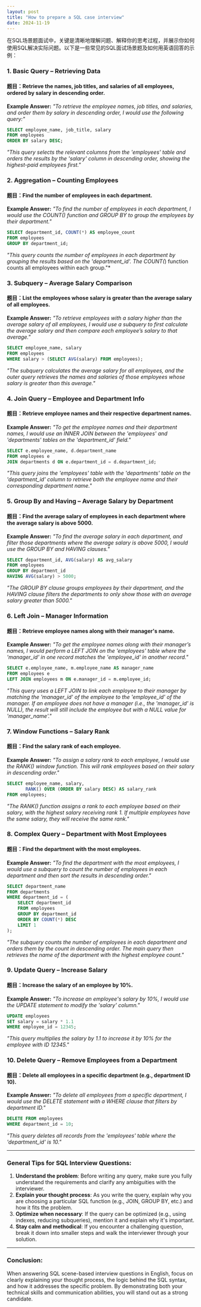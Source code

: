 ```yaml
---
layout: post
title: "How to prepare a SQL case interview"
date: 2024-11-19
---
```

在SQL场景题面试中，关键是清晰地理解问题、解释你的思考过程，并展示你如何使用SQL解决实际问题。以下是一些常见的SQL面试场景题及如何用英语回答的示例：

### 1. **Basic Query – Retrieving Data**
#### 题目：Retrieve the names, job titles, and salaries of all employees, ordered by salary in descending order.

**Example Answer:**
*"To retrieve the employee names, job titles, and salaries, and order them by salary in descending order, I would use the following query:"*

```sql
SELECT employee_name, job_title, salary
FROM employees
ORDER BY salary DESC;
```

*"This query selects the relevant columns from the 'employees' table and orders the results by the 'salary' column in descending order, showing the highest-paid employees first."*

### 2. **Aggregation – Counting Employees**
#### 题目：Find the number of employees in each department.

**Example Answer:**
*"To find the number of employees in each department, I would use the COUNT() function and GROUP BY to group the employees by their department."*

```sql
SELECT department_id, COUNT(*) AS employee_count
FROM employees
GROUP BY department_id;
```

*"This query counts the number of employees in each department by grouping the results based on the 'department_id'. The COUNT(*) function counts all employees within each group."*

### 3. **Subquery – Average Salary Comparison**
#### 题目：List the employees whose salary is greater than the average salary of all employees.

**Example Answer:**
*"To retrieve employees with a salary higher than the average salary of all employees, I would use a subquery to first calculate the average salary and then compare each employee’s salary to that average."*

```sql
SELECT employee_name, salary
FROM employees
WHERE salary > (SELECT AVG(salary) FROM employees);
```

*"The subquery calculates the average salary for all employees, and the outer query retrieves the names and salaries of those employees whose salary is greater than this average."*

### 4. **Join Query – Employee and Department Info**
#### 题目：Retrieve employee names and their respective department names.

**Example Answer:**
*"To get the employee names and their department names, I would use an INNER JOIN between the 'employees' and 'departments' tables on the 'department_id' field."*

```sql
SELECT e.employee_name, d.department_name
FROM employees e
JOIN departments d ON e.department_id = d.department_id;
```

*"This query joins the 'employees' table with the 'departments' table on the 'department_id' column to retrieve both the employee name and their corresponding department name."*

### 5. **Group By and Having – Average Salary by Department**
#### 题目：Find the average salary of employees in each department where the average salary is above 5000.

**Example Answer:**
*"To find the average salary in each department, and filter those departments where the average salary is above 5000, I would use the GROUP BY and HAVING clauses."*

```sql
SELECT department_id, AVG(salary) AS avg_salary
FROM employees
GROUP BY department_id
HAVING AVG(salary) > 5000;
```

*"The GROUP BY clause groups employees by their department, and the HAVING clause filters the departments to only show those with an average salary greater than 5000."*

### 6. **Left Join – Manager Information**
#### 题目：Retrieve employee names along with their manager's name.

**Example Answer:**
*"To get the employee names along with their manager’s names, I would perform a LEFT JOIN on the 'employees' table where the 'manager_id' in one record matches the 'employee_id' in another record."*

```sql
SELECT e.employee_name, m.employee_name AS manager_name
FROM employees e
LEFT JOIN employees m ON e.manager_id = m.employee_id;
```

*"This query uses a LEFT JOIN to link each employee to their manager by matching the 'manager_id' of the employee to the 'employee_id' of the manager. If an employee does not have a manager (i.e., the 'manager_id' is NULL), the result will still include the employee but with a NULL value for 'manager_name'."*

### 7. **Window Functions – Salary Rank**
#### 题目：Find the salary rank of each employee.

**Example Answer:**
*"To assign a salary rank to each employee, I would use the RANK() window function. This will rank employees based on their salary in descending order."*

```sql
SELECT employee_name, salary, 
       RANK() OVER (ORDER BY salary DESC) AS salary_rank
FROM employees;
```

*"The RANK() function assigns a rank to each employee based on their salary, with the highest salary receiving rank 1. If multiple employees have the same salary, they will receive the same rank."*

### 8. **Complex Query – Department with Most Employees**
#### 题目：Find the department with the most employees.

**Example Answer:**
*"To find the department with the most employees, I would use a subquery to count the number of employees in each department and then sort the results in descending order."*

```sql
SELECT department_name
FROM departments
WHERE department_id = (
    SELECT department_id
    FROM employees
    GROUP BY department_id
    ORDER BY COUNT(*) DESC
    LIMIT 1
);
```

*"The subquery counts the number of employees in each department and orders them by the count in descending order. The main query then retrieves the name of the department with the highest employee count."*

### 9. **Update Query – Increase Salary**
#### 题目：Increase the salary of an employee by 10%.

**Example Answer:**
*"To increase an employee's salary by 10%, I would use the UPDATE statement to modify the 'salary' column."*

```sql
UPDATE employees
SET salary = salary * 1.1
WHERE employee_id = 12345;
```

*"This query multiplies the salary by 1.1 to increase it by 10% for the employee with ID 12345."*

### 10. **Delete Query – Remove Employees from a Department**
#### 题目：Delete all employees in a specific department (e.g., department ID 10).

**Example Answer:**
*"To delete all employees from a specific department, I would use the DELETE statement with a WHERE clause that filters by department ID."*

```sql
DELETE FROM employees
WHERE department_id = 10;
```

*"This query deletes all records from the 'employees' table where the 'department_id' is 10."*

---

### General Tips for SQL Interview Questions:
1. **Understand the problem**: Before writing any query, make sure you fully understand the requirements and clarify any ambiguities with the interviewer.
2. **Explain your thought process**: As you write the query, explain why you are choosing a particular SQL function (e.g., JOIN, GROUP BY, etc.) and how it fits the problem.
3. **Optimize when necessary**: If the query can be optimized (e.g., using indexes, reducing subqueries), mention it and explain why it's important.
4. **Stay calm and methodical**: If you encounter a challenging question, break it down into smaller steps and walk the interviewer through your solution.

---

### Conclusion:
When answering SQL scene-based interview questions in English, focus on clearly explaining your thought process, the logic behind the SQL syntax, and how it addresses the specific problem. By demonstrating both your technical skills and communication abilities, you will stand out as a strong candidate.